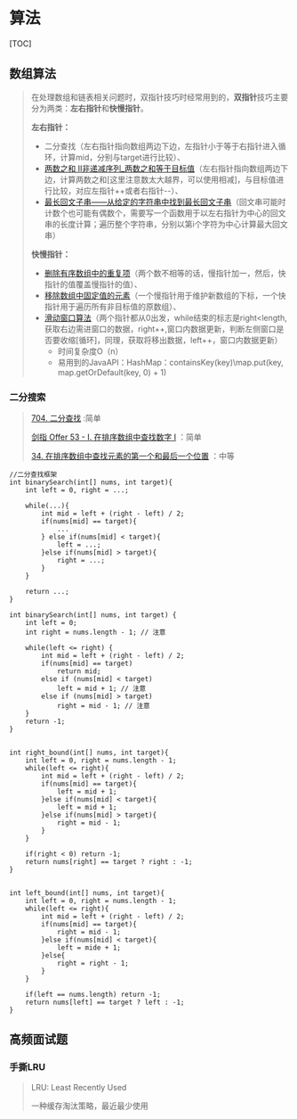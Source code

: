 # 算法

[TOC]

## 数组算法

> 在处理数组和链表相关问题时，双指针技巧时经常用到的，**双指针**技巧主要分为两类：**左右指针**和**快慢指针**。
>
> **左右指针：**
>
> - 二分查找（左右指针指向数组两边下边，左指针小于等于右指针进入循环，计算mid，分别与target进行比较）、 
> - [两数之和 II非递减序列_两数之和等于目标值](https://leetcode.cn/problems/two-sum-ii-input-array-is-sorted/)（左右指针指向数组两边下边，计算两数之和[这里注意数太大越界，可以使用相减]，与目标值进行比较，对应左指针++或者右指针--）、 
> - [最长回文子串——从给定的字符串中找到最长回文子串](https://leetcode.cn/problems/longest-palindromic-substring/)（回文串可能时计数个也可能有偶数个，需要写一个函数用于以左右指针为中心的回文串的长度计算；遍历整个字符串，分别以第i个字符为中心计算最大回文串）
>
> **快慢指针：**
>
> - [删除有序数组中的重复项](https://leetcode.cn/problems/remove-duplicates-from-sorted-array/)（两个数不相等的话，慢指针加一，然后，快指针的值覆盖慢指针的值）、
> - [移除数组中固定值的元素](https://leetcode.cn/problems/remove-element/)（一个慢指针用于维护新数组的下标，一个快指针用于遍历所有非目标值的原数组）、
> - [滑动窗口算法](https://labuladong.github.io/algo/di-ling-zh-bfe1b/wo-xie-le--f02cd/)（两个指针都从0出发，while结束的标志是right<length,获取右边需进窗口的数据，right++,窗口内数据更新，判断左侧窗口是否要收缩[循环]，同理，获取将移出数据，left++，窗口内数据更新）
>   - 时间复杂度O（n）
>   - 易用到的JavaAPI：HashMap：containsKey(key)\map.put(key, map.getOrDefault(key, 0) + 1)

### 二分搜索

>  [704. 二分查找](https://leetcode.cn/problems/binary-search/)  :简单
>
>  [剑指 Offer 53 - I. 在排序数组中查找数字 I](https://leetcode.cn/problems/zai-pai-xu-shu-zu-zhong-cha-zhao-shu-zi-lcof/) ：简单
>
>  [34. 在排序数组中查找元素的第一个和最后一个位置](https://leetcode.cn/problems/find-first-and-last-position-of-element-in-sorted-array/) ：中等

```
//二分查找框架
int binarySearch(int[] nums, int target){
	int left = 0, right = ...;
	
	while(...){
		int mid = left + (right - left) / 2;
		if(nums[mid] == target){
			...
		} else if(nums[mid] < target){
			left = ...;
		}else if(nums[mid] > target){
			right = ...;
		}
	}
	
	return ...;
}

int binarySearch(int[] nums, int target) {
    int left = 0; 
    int right = nums.length - 1; // 注意

    while(left <= right) {
        int mid = left + (right - left) / 2;
        if(nums[mid] == target)
            return mid; 
        else if (nums[mid] < target)
            left = mid + 1; // 注意
        else if (nums[mid] > target)
            right = mid - 1; // 注意
    }
    return -1;
}


int right_bound(int[] nums, int target){
	int left = 0, right = nums.length - 1;
	while(left <= right){
		int mid = left + (right - left) / 2;
		if(nums[mid] == target){
			left = mid + 1;
		}else if(nums[mid] < target){
			left = mid + 1;
		}else if(nums[mid] > target){
			right = mid - 1;
		}
	}
	
	if(right < 0) return -1;
	return nums[right] == target ? right : -1;
}


int left_bound(int[] nums, int target){
	int left = 0, right = nums.length - 1;
	while(left <= right){
		int mid = left + (right - left) / 2;
		if(nums[mid] == target){
			right = mid - 1;
		}else if(nums[mid] < target){
			left = mide + 1;
		}else{
			right = right - 1;
		}
	}
	
	if(left == nums.length) return -1;
	return nums[left] == target ? left : -1;
}
```





## 高频面试题

### 手撕LRU

> LRU: Least Recently Used 
>
> 一种缓存淘汰策略，最近最少使用